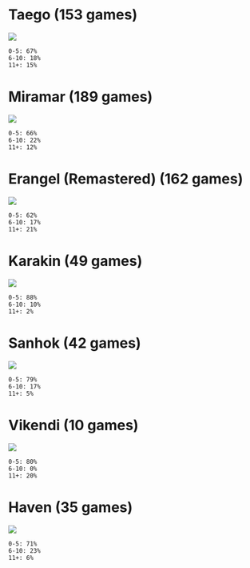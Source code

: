 # Taego (153 games)
![](img/taego.jpg)
```
0-5: 67%
6-10: 18%
11+: 15%
```
# Miramar (189 games)
![](img/Miramar_EN.webp)
```
0-5: 66%
6-10: 22%
11+: 12%
```
# Erangel (Remastered) (162 games)
![](img/Pubg_erangel_new.jpg)     
```
0-5: 62%
6-10: 17%
11+: 21%
```
# Karakin (49 games)
![](img/Karakin_Map.webp)
```
0-5: 88%
6-10: 10%
11+: 2%
```
# Sanhok (42 games)
![](img/Sanhok-map.webp)
```
0-5: 79%
6-10: 17%
11+: 5%
```
# Vikendi (10 games)
![](img/Vikendi_Map.webp)
```
0-5: 80%
6-10: 0%
11+: 20%
```
# Haven (35 games)
![](img/Heaven_Minimap.webp)
```
0-5: 71%
6-10: 23%
11+: 6%
```